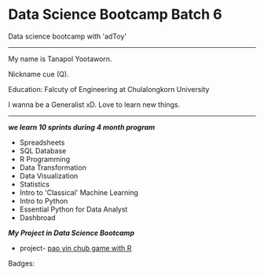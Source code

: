 # Data Science Bootcamp Batch 6 

Data science bootcamp with 'adToy' 

____________________________________

My name is Tanapol Yootaworn. 

Nickname cue (Q).

Education: Falcuty of Engineering at Chulalongkorn University

I wanna be a Generalist xD. Love to learn new things.
_____________________________________

_**we learn 10 sprints during 4 month program**_
- Spreadsheets 
- SQL Database
- R Programming
- Data Transformation
- Data Visualization
- Statistics
- Intro to 'Classical' Machine Learning
- Intro to Python
- Essential Python for Data Analyst
- Dashbroad

_**My Project in Data Science Bootcamp**_
- project- [pao yin chub game with R]((https://github.com/TanapolQue/bootcamp_projects/tree/main/project-paoyinchub_R)) 


Badges:

